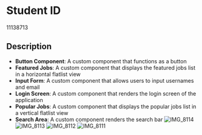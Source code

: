 # Student ID

11138713

## Description

- **Button Component**: A custom component that functions as a button
- **Featured Jobs**: A custom component that displays the featured jobs list in a horizontal flatlist view
- **Input Form**: A custom component that allows users to input usernames and email
- **Login Screen**: A custom component that renders the login screen of the application
- **Popular Jobs**: A custom component that displays the popular jobs list in a vertical flatlist view
- **Search Area**: A custom component renders the search bar
![IMG_8114](https://github.com/mrdee1school/rn-assigment4-11138713/assets/133960838/c3b9927a-94cd-4104-a750-81817dee7a19)
![IMG_8113](https://github.com/mrdee1school/rn-assigment4-11138713/assets/133960838/4f4d949b-f1d6-4f4e-88df-9398ca236ee2)
![IMG_8112](https://github.com/mrdee1school/rn-assigment4-11138713/assets/133960838/883b1e40-a646-414e-a579-8dc5b9d57eeb)
![IMG_8111](https://github.com/mrdee1school/rn-assigment4-11138713/assets/133960838/54702f83-b7ec-4f99-abd0-cccbdb8982b1)
